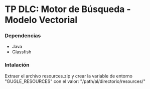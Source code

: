 # TP DLC: Motor de Búsqueda - Modelo Vectorial

### Dependencias
- Java
- Glassfish


### Intalación
Extraer el archivo resources.zip y crear la variable de entorno "GUGLE_RESOURCES" con el valor: "/path/al/directorio/resources/"
